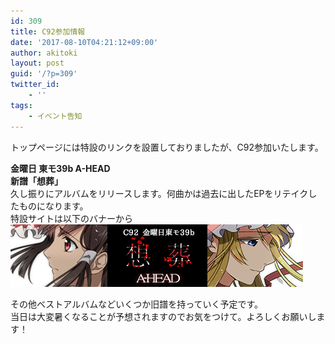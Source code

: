 ```yaml
---
id: 309
title: C92参加情報
date: '2017-08-10T04:21:12+09:00'
author: akitoki
layout: post
guid: '/?p=309'
twitter_id:
    - ''
tags:
    - イベント告知
---
```


トップページには特設のリンクを設置しておりましたが、C92参加いたします。
<!--more-->
**金曜日 東モ39b A-HEAD  
新譜「想葬」**  
久し振りにアルバムをリリースします。何曲かは過去に出したEPをリテイクしたものになります。  
特設サイトは以下のバナーから  
[![](/c92/img/soso_banner.png)](/c92)

その他ベストアルバムなどいくつか旧譜を持っていく予定です。  
当日は大変暑くなることが予想されますのでお気をつけて。よろしくお願いします！
